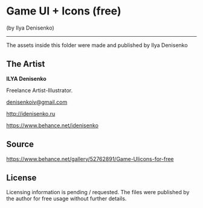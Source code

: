 # Game UI + Icons (free)
(by Ilya Denisenko)

---
The assets inside this folder were made and published by Ilya Denisenko


## The Artist
**ILYA Denisenko**

Freelance Artist-Illustrator.

denisenkoiv@gmail.com

http://idenisenko.ru

https://www.behance.net/idenisenko

## Source
https://www.behance.net/gallery/52762891/Game-UIicons-for-free

## License
Licensing information is pending / requested. The files were published by the author for free usage without further details.
